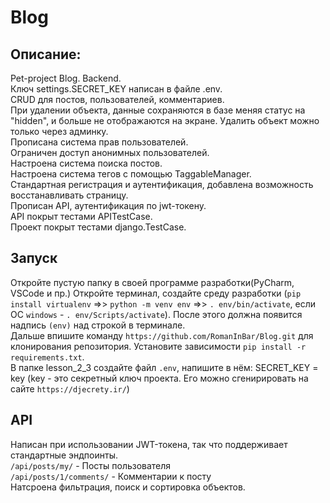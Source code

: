 # Blog
## Описание:
Pet-project Blog. Backend.  
Ключ settings.SECRET_KEY написан в файле .env.  
CRUD для постов, пользователей, комментариев.  
При удалении объектa, данные сохраняются в базе меняя статус на "hidden", и больше не отображаются на экране. Удалить объект можно только через админку.  
Прописана система прав пользователей.  
Ограничен доступ анонимных пользователей.  
Настроена система поиска постов.  
Настроена система тегов с помощью TaggableManager.  
Стандартная регистрация и аутентификация, добавлена возможность восстанавливать страницу.  
Прописан API, аутентификация по jwt-токену.  
API покрыт тестами APITestCase.  
Проект покрыт тестами django.TestCase.  
## Запуск
Откройте пустую папку в своей программе разработки(PyCharm, VSCode и пр.) 
Откройте терминал, создайте среду разработки (`pip install virtualenv` =>> `python -m venv env` =>> `. env/bin/activate`, если ОС `windows` - `. env/Scripts/activate`). После этого должна появится надпись `(env)` над строкой в терминале.  
Дальше впишите команду `https://github.com/RomanInBar/Blog.git` для клонирования репозитория. 
Установите зависимости `pip install -r requirements.txt`.  
В папке lesson_2_3 создайте файл `.env`, напишите в нём: SECRET_KEY = key (key - это секретный ключ проекта. Его можно сгенирировать на сайте `https://djecrety.ir/`) 
## API
Написан при использовании JWT-токена, так что поддерживает стандартные эндпоинты.  
`/api/posts/my/` - Посты пользователя  
`/api/posts/1/comments/` - Комментарии к посту  
Натсроена фильтрация, поиск и сортировка объектов.  



